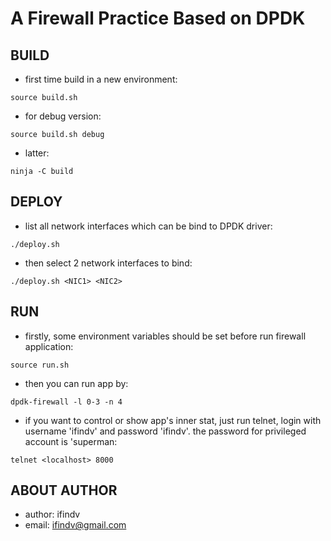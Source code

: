 # A Firewall Practice Based on DPDK

## BUILD
- first time build in a new environment:
```
source build.sh
```

- for debug version:
```
source build.sh debug
```

- latter:
```
ninja -C build
```

## DEPLOY
- list all network interfaces which can be bind to DPDK driver:
```
./deploy.sh
```

- then select 2 network interfaces to bind:
```
./deploy.sh <NIC1> <NIC2>
```

## RUN
- firstly, some environment variables should be set before run firewall application:
```
source run.sh
```

- then you can run app by:
```
dpdk-firewall -l 0-3 -n 4
```

- if you want to control or show app's inner stat, just run telnet, login with username 'ifindv' and password 'ifindv'. 
  the password for privileged account is 'superman:
```
telnet <localhost> 8000
```

## ABOUT AUTHOR
- author: ifindv
- email: ifindv@gmail.com

